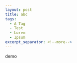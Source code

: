 ```yaml
---
layout: post
title: abc
tags:
  - A Tag
  - Test
  - Lorem
  - Ipsum
excerpt_separator: <!--more-->
---
```


demo